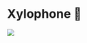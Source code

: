 # Xylophone 🎹

![](https://user-images.githubusercontent.com/53031/82341812-3135d100-99f1-11ea-96b1-5d3067d191d2.png)

